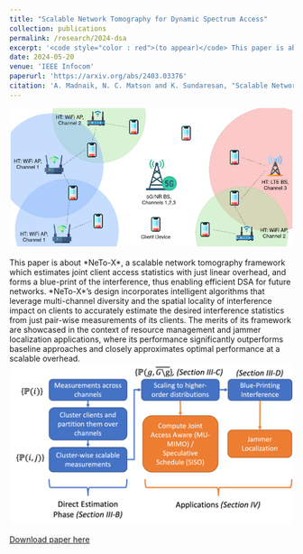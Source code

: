 ```yaml
---
title: "Scalable Network Tomography for Dynamic Spectrum Access"
collection: publications
permalink: /research/2024-dsa
excerpt: '<code style="color : red">(to appear)</code> This paper is about *NeTo-X*, a scalable network tomography framework which estimates joint client access statistics with just linear overhead, and forms a blue-print of the interference, thus enabling efficient DSA for future networks. *NeTo-X*’s design incorporates intelligent algorithms that leverage multi-channel diversity and the spatial locality of interference impact on clients to accurately estimate the desired interference statistics from just pair-wise measurements of its clients. The merits of its framework are showcased in the context of resource management and jammer localization applications, where its performance significantly outperforms baseline approaches and closely approximates optimal performance at a scalable overhead.'
date: 2024-05-20
venue: 'IEEE Infocom'
paperurl: 'https://arxiv.org/abs/2403.03376'
citation: 'A. Madnaik, N. C. Matson and K. Sundaresan, "Scalable Network Tomography for Dynamic Spectrum Access," IEEE INFOCOM 2024 - IEEE Conference on Computer Communications, Vancouver, Canada, 2024'
---
```

<center><img src="/images/2024-dsa-scenario.jpg" alt="Scenario" width="500"/></center>
<br>
This paper is about *NeTo-X*, a scalable network tomography framework which estimates joint client access statistics with just linear overhead, and forms a blue-print of the interference, thus enabling efficient DSA for future networks. *NeTo-X*’s design incorporates intelligent algorithms that leverage multi-channel diversity and the spatial locality of interference impact on clients to accurately estimate the desired interference statistics from just pair-wise measurements of its clients. The merits of its framework are showcased in the context of resource management and jammer localization applications, where its performance significantly outperforms baseline approaches and closely approximates optimal performance at a scalable overhead.

<center><img src="/images/2024-dsa-flow.png" alt="Flow of Information" width="500"/></center>

[Download paper here](https://arxiv.org/abs/2403.03376)

<!-- Recommended citation: A. Madnaik, N. C. Matson and K. Sundaresan, "Scalable Network Tomography for Dynamic Spectrum Access," IEEE INFOCOM 2024 - IEEE Conference on Computer Communications, Vancouver, Canada, 2024 -->